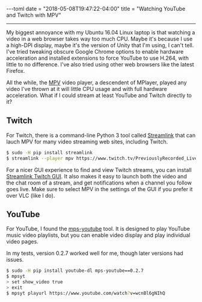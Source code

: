 ---toml
date = "2018-05-08T19:47:22-04:00"
title = "Watching YouTube and Twitch with MPV"

---

My biggest annoyance with my Ubuntu 16.04 Linux laptop is that watching a video in a web browser takes way too much CPU. Maybe it's because I use a high-DPI display, maybe it's the version of Unity that I'm using, I can't tell. I've tried tweaking obscure Google Chrome options to enable hardware acceleration and installed extensions to force YouTube to use H.264, with little to no difference. I've also tried using other web browsers like the latest Firefox.

All the while, the [MPV](https://mpv.io/) video player, a descendent of MPlayer, played any video I've thrown at it will little CPU usage and with full hardware acceleration. What if I could stream at least YouTube and Twitch directly to it?

## Twitch

For Twitch, there is a command-line Python 3 tool called [Streamlink](https://streamlink.github.io/) that can lauch MPV for many video streaming web sites, including Twitch.

```bash
$ sudo -H pip install streamlink
$ streamlink --player mpv https://www.twitch.tv/PreviouslyRecorded_Live best
```

For a nicer GUI experience to find and view Twitch streams, you can install [Streamlink Twitch GUI](https://streamlink.github.io/streamlink-twitch-gui/). It also makes it easy to launch both the video and the chat room of a stream, and get notifications when a channel you follow goes live. Make sure to select MPV in the settings of the GUI if you prefer it over VLC (like I do).

## YouTube

For YouTube, I found the [mps-youtube](https://github.com/mps-youtube/mps-youtube) tool. It is designed to play YouTube music video playlists, but you can enable video display and play individual video pages.

In my tests, version 0.2.7 worked well for me, though later versions had issues.

```bash
$ sudo -H pip install youtube-dl mps-youtube==0.2.7
$ mpsyt
> set show_video true
> exit
$ mpsyt playurl https://www.youtube.com/watch?v=wcnBl6gNIhQ
```
